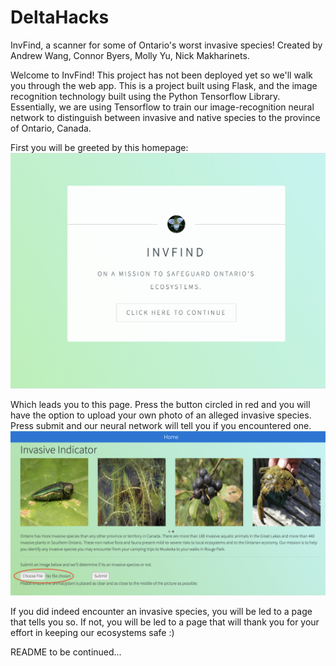 # DeltaHacks
InvFind, a scanner for some of Ontario's worst invasive species!
Created by Andrew Wang, Connor Byers, Molly Yu, Nick Makharinets.

Welcome to InvFind! This project has not been deployed yet so we'll walk you through the web app. This is a project built
using Flask, and the image recognition technology built using the Python Tensorflow Library. Essentially, we are using
Tensorflow to train our image-recognition neural network to distinguish between invasive and native species to the province of
Ontario, Canada. 

First you will be greeted by this homepage:
![Front](./InvFindFrontPage.png)

Which leads you to this page. Press the button circled in red and you will have the option to upload your own photo of an 
alleged invasive species. Press submit and our neural network will tell you if you encountered one.
![SubmitPage](./submitPage.png)

If you did indeed encounter an invasive species, you will be led to a page that tells you so. If not, you will be led to a page
that will thank you for your effort in keeping our ecosystems safe :)

README to be continued...
